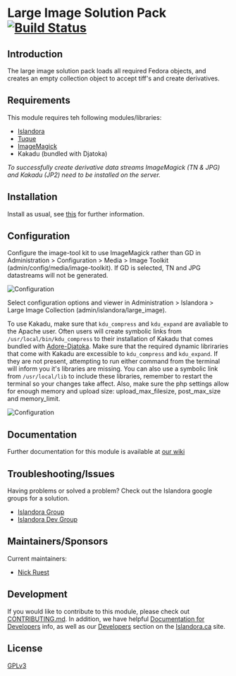 # Large Image Solution Pack [![Build Status](https://travis-ci.org/Islandora/islandora_solution_pack_large_image.png?branch=7.x)](https://travis-ci.org/Islandora/islandora_solution_pack_large_image)

## Introduction

The large image solution pack loads all required Fedora objects, and creates an empty collection object to accept tiff's and create derivatives.

## Requirements

This module requires teh following modules/libraries:

* [Islandora](https://github.com/islandora/islandora)
* [Tuque](https://github.com/islandora/tuque)
* [ImageMagick](https://drupal.org/project/imagemagick)
* Kakadu (bundled with Djatoka)

*To successfully create derivative data streams ImageMagick (TN & JPG) and Kakadu (JP2) need to be installed on the server.*

## Installation

Install as usual, see [this](https://drupal.org/documentation/install/modules-themes/modules-7) for further information.

## Configuration

Configure the image-tool kit to use ImageMagick rather than GD in Administration > Configuration > Media > Image Toolkit (admin/config/media/image-toolkit). If GD is selected, TN and JPG datastreams will not be generated.

![Configuration](http://i.imgur.com/O3sQPeO.png)


Select configuration options and viewer in Administration > Islandora > Large Image Collection (admin/islandora/large_image).

To use Kakadu, make sure that `kdu_compress` and `kdu_expand` are avaliable to the Apache user. Often users will create symbolic links from `/usr/local/bin/kdu_compress` to their installation of Kakadu that comes bundled with [Adore-Djatoka](http://sourceforge.net/apps/mediawiki/djatoka/index.php?title=Installation). Make sure that the required dynamic libriraries that come with Kakadu are excessible to `kdu_compress` and `kdu_expand`. If they are not present, attempting to run either command from the terminal will inform you it's libraries are missing. You can also use a symbolic link from `/usr/local/lib` to include these libraries, remember to restart the terminal so your changes take affect. Also, make sure the php settings allow for enough memory and upload size: upload_max_filesize, post_max_size and memory_limit.

![Configuration](http://i.imgur.com/bS5ph4A.png)

## Documentation

Further documentation for this module is available at [our wiki](https://wiki.duraspace.org/display/ISLANDORA/Large+Image+Solution+Pack)

## Troubleshooting/Issues

Having problems or solved a problem? Check out the Islandora google groups for a solution.

* [Islandora Group](https://groups.google.com/forum/?hl=en&fromgroups#!forum/islandora)
* [Islandora Dev Group](https://groups.google.com/forum/?hl=en&fromgroups#!forum/islandora-dev)

## Maintainers/Sponsors
Current maintainers:

* [Nick Ruest](https://github.com/ruebot)

## Development

If you would like to contribute to this module, please check out [CONTRIBUTING.md](CONTRIBUTING.md). In addition, we have helpful [Documentation for Developers](https://github.com/Islandora/islandora/wiki#wiki-documentation-for-developers) info, as well as our [Developers](http://islandora.ca/developers) section on the [Islandora.ca](http://islandora.ca) site.

## License

[GPLv3](http://www.gnu.org/licenses/gpl-3.0.txt)

